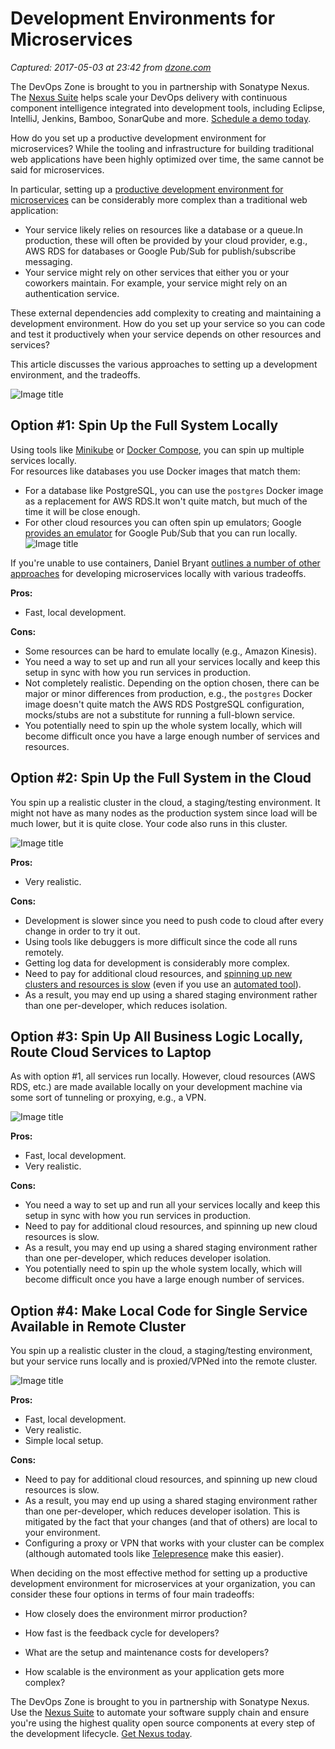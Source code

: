# Development Environments for Microservices

_Captured: 2017-05-03 at 23:42 from [dzone.com](https://dzone.com/articles/development-environments-for-microservices?edition=294992&utm_source=Daily%20Digest&utm_medium=email&utm_campaign=dd%202017-05-03)_

The DevOps Zone is brought to you in partnership with Sonatype Nexus. The [Nexus Suite](https://dzone.com/go?i=146021&u=https%3A%2F%2Fwww.sonatype.com%2Fnexus-lifecycle%3Futm_source%3DDZONE%2520-%2520Nexus%2520Lifecycle%2520-%2520September%25202016%26utm_medium%3DDZONE%2520-%2520Nexus%2520Lifecycle%2520-%2520September%25202016%26utm_campaign%3DDZONE%2520-%2520Nexus%2520Lifecycle%2520-%2520September%25202016) helps scale your DevOps delivery with continuous component intelligence integrated into development tools, including Eclipse, IntelliJ, Jenkins, Bamboo, SonarQube and more. [Schedule a demo today](https://dzone.com/go?i=146021&u=https%3A%2F%2Fwww.sonatype.com%2Fnexus-lifecycle%3Futm_source%3DDZONE%2520-%2520Nexus%2520Lifecycle%2520-%2520September%25202016%26utm_medium%3DDZONE%2520-%2520Nexus%2520Lifecycle%2520-%2520September%25202016%26utm_campaign%3DDZONE%2520-%2520Nexus%2520Lifecycle%2520-%2520September%25202016).

How do you set up a productive development environment for microservices? While the tooling and infrastructure for building traditional web applications have been highly optimized over time, the same cannot be said for microservices.

In particular, setting up a [productive development environment for microservices](https://www.datawire.io/guide/deployment/) can be considerably more complex than a traditional web application:

  * Your service likely relies on resources like a database or a queue.In production, these will often be provided by your cloud provider, e.g., AWS RDS for databases or Google Pub/Sub for publish/subscribe messaging.
  * Your service might rely on other services that either you or your coworkers maintain. For example, your service might rely on an authentication service.

These external dependencies add complexity to creating and maintaining a development environment. How do you set up your service so you can code and test it productively when your service depends on other resources and services?

This article discusses the various approaches to setting up a development environment, and the tradeoffs.

![Image title](https://dzone.com/storage/temp/5044826-dev-env-msv.png)

## Option #1: Spin Up the Full System Locally

Using tools like [Minikube](https://github.com/kubernetes/minikube) or [Docker Compose](https://docs.docker.com/compose/), you can spin up multiple services locally.  
For resources like databases you use Docker images that match them:

  * For a database like PostgreSQL, you can use the `postgres` Docker image as a replacement for AWS RDS.It won't quite match, but much of the time it will be close enough.
  * For other cloud resources you can often spin up emulators; Google [provides an emulator](https://cloud.google.com/pubsub/docs/emulator) for Google Pub/Sub that you can run locally.
![Image title](https://dzone.com/storage/temp/5044831-dev-env-1.png)

If you're unable to use containers, Daniel Bryant [outlines a number of other approaches](https://opencredo.com/working-locally-with-microservices/) for developing microservices locally with various tradeoffs.

**Pros:**

  * Fast, local development.

**Cons:**

  * Some resources can be hard to emulate locally (e.g., Amazon Kinesis).
  * You need a way to set up and run all your services locally and keep this setup in sync with how you run services in production.
  * Not completely realistic. Depending on the option chosen, there can be major or minor differences from production, e.g., the `postgres` Docker image doesn't quite match the AWS RDS PostgreSQL configuration, mocks/stubs are not a substitute for running a full-blown service.
  * You potentially need to spin up the whole system locally, which will become difficult once you have a large enough number of services and resources.

## Option #2: Spin Up the Full System in the Cloud

You spin up a realistic cluster in the cloud, a staging/testing environment. It might not have as many nodes as the production system since load will be much lower, but it is quite close. Your code also runs in this cluster.

![Image title](https://dzone.com/storage/temp/5044832-dev-env-2.png)

**Pros:**

  * Very realistic.

**Cons:**

  * Development is slower since you need to push code to cloud after every change in order to try it out.
  * Using tools like debuggers is more difficult since the code all runs remotely.
  * Getting log data for development is considerably more complex.
  * Need to pay for additional cloud resources, and [spinning up new clusters and resources is slow](https://www.datawire.io/guide/infrastructure/setting-kubernetes-aws/) (even if you use an [automated tool](http://loom.run)).
  * As a result, you may end up using a shared staging environment rather than one per-developer, which reduces isolation.

## Option #3: Spin Up All Business Logic Locally, Route Cloud Services to Laptop

As with option #1, all services run locally. However, cloud resources (AWS RDS, etc.) are made available locally on your development machine via some sort of tunneling or proxying, e.g., a VPN.

![Image title](https://dzone.com/storage/temp/5044845-dev-env-3.png)

**Pros:**

  * Fast, local development.
  * Very realistic.

**Cons:**

  * You need a way to set up and run all your services locally and keep this setup in sync with how you run services in production.
  * Need to pay for additional cloud resources, and spinning up new cloud resources is slow.
  * As a result, you may end up using a shared staging environment rather than one per-developer, which reduces developer isolation.
  * You potentially need to spin up the whole system locally, which will become difficult once you have a large enough number of services.

## Option #4: Make Local Code for Single Service Available in Remote Cluster

You spin up a realistic cluster in the cloud, a staging/testing environment, but your service runs locally and is proxied/VPNed into the remote cluster.

![Image title](https://dzone.com/storage/temp/5044843-dev-env-4.png)

**Pros:**

  * Fast, local development.
  * Very realistic.
  * Simple local setup.

**Cons:**

  * Need to pay for additional cloud resources, and spinning up new cloud resources is slow.
  * As a result, you may end up using a shared staging environment rather than one per-developer, which reduces developer isolation. This is mitigated by the fact that your changes (and that of others) are local to your environment.
  * Configuring a proxy or VPN that works with your cluster can be complex (although automated tools like [Telepresence](http://www.telepresence.io/) make this easier).

When deciding on the most effective method for setting up a productive development environment for microservices at your organization, you can consider these four options in terms of four main tradeoffs:

  * How closely does the environment mirror production? 

  * How fast is the feedback cycle for developers? 

  * What are the setup and maintenance costs for developers? 

  * How scalable is the environment as your application gets more complex? 

The DevOps Zone is brought to you in partnership with Sonatype Nexus. Use the [Nexus Suite](https://dzone.com/go?i=146022&u=https%3A%2F%2Fwww.sonatype.com%2Fget-nexus-sonatype%3Futm_source%3DDZONE%2520-%2520Get%2520Nexus%2520-%2520September%25202016%26utm_medium%3DDZONE%2520-%2520Get%2520Nexus%2520-%2520September%25202016%26utm_campaign%3DDZONE%2520-%2520Get%2520Nexus%2520-%2520September%25202016) to automate your software supply chain and ensure you're using the highest quality open source components at every step of the development lifecycle. [Get Nexus today](https://dzone.com/go?i=146022&u=https%3A%2F%2Fwww.sonatype.com%2Fget-nexus-sonatype%3Futm_source%3DDZONE%2520-%2520Get%2520Nexus%2520-%2520September%25202016%26utm_medium%3DDZONE%2520-%2520Get%2520Nexus%2520-%2520September%25202016%26utm_campaign%3DDZONE%2520-%2520Get%2520Nexus%2520-%2520September%25202016).
